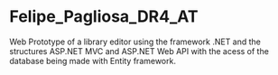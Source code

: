 # Felipe_Pagliosa_DR4_AT

Web Prototype of a library editor using the framework .NET and the structures ASP.NET MVC and ASP.NET Web API with the acess of the database being made with Entity framework.
